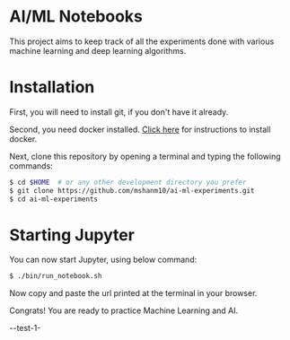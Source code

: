 # AI/ML Notebooks
This project aims to keep track of all the experiments 
done with various machine learning and deep learning 
algorithms.

# Installation
First, you will need to install git, if you don't have it already.

Second, you need docker installed. 
[Click here](https://docs.docker.com/install/) for instructions to install 
docker. 

Next, clone this repository by opening a terminal and typing the following commands:

```bash
$ cd $HOME  # or any other development directory you prefer
$ git clone https://github.com/mshanm10/ai-ml-experiments.git
$ cd ai-ml-experiments
```

# Starting Jupyter
You can now start Jupyter, using below command:

```bash
$ ./bin/run_notebook.sh
```

Now copy and paste the url printed at the terminal in your browser.

Congrats! You are ready to practice Machine Learning and AI.

--test-1-



